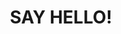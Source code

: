 ---
title : "SAY HELLO!"
bg_image: "images/backgrounds/contact-us-bg.jpg"
form_action: "https://formspree.io/f/mbjejjbe" # works with https://formspree
name: "Name"
email: "Email"
message: "Message"
submit: "Submit"


# custom style
custom_class: "" 
custom_attributes: "" 
custom_css: ""
---